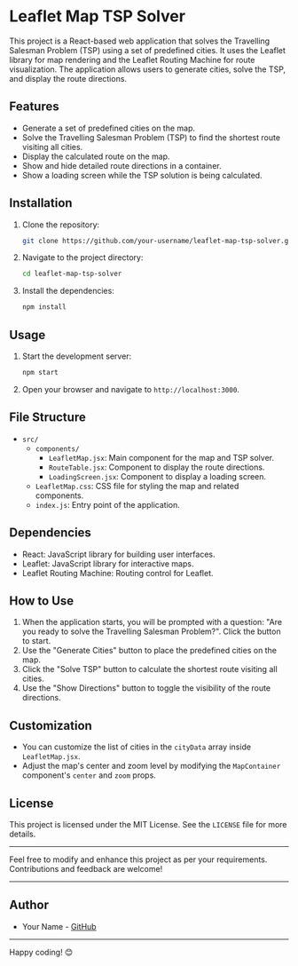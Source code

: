 # Leaflet Map TSP Solver

This project is a React-based web application that solves the Travelling Salesman Problem (TSP) using a set of predefined cities. It uses the Leaflet library for map rendering and the Leaflet Routing Machine for route visualization. The application allows users to generate cities, solve the TSP, and display the route directions.

## Features

- Generate a set of predefined cities on the map.
- Solve the Travelling Salesman Problem (TSP) to find the shortest route visiting all cities.
- Display the calculated route on the map.
- Show and hide detailed route directions in a container.
- Show a loading screen while the TSP solution is being calculated.

## Installation

1. Clone the repository:
   ```sh
   git clone https://github.com/your-username/leaflet-map-tsp-solver.git
   ```
2. Navigate to the project directory:
   ```sh
   cd leaflet-map-tsp-solver
   ```
3. Install the dependencies:
   ```sh
   npm install
   ```

## Usage

1. Start the development server:
   ```sh
   npm start
   ```
2. Open your browser and navigate to `http://localhost:3000`.

## File Structure

- `src/`
  - `components/`
    - `LeafletMap.jsx`: Main component for the map and TSP solver.
    - `RouteTable.jsx`: Component to display the route directions.
    - `LoadingScreen.jsx`: Component to display a loading screen.
  - `LeafletMap.css`: CSS file for styling the map and related components.
  - `index.js`: Entry point of the application.

## Dependencies

- React: JavaScript library for building user interfaces.
- Leaflet: JavaScript library for interactive maps.
- Leaflet Routing Machine: Routing control for Leaflet.

## How to Use

1. When the application starts, you will be prompted with a question: "Are you ready to solve the Travelling Salesman Problem?". Click the button to start.
2. Use the "Generate Cities" button to place the predefined cities on the map.
3. Click the "Solve TSP" button to calculate the shortest route visiting all cities.
4. Use the "Show Directions" button to toggle the visibility of the route directions.

## Customization

- You can customize the list of cities in the `cityData` array inside `LeafletMap.jsx`.
- Adjust the map's center and zoom level by modifying the `MapContainer` component's `center` and `zoom` props.

## License

This project is licensed under the MIT License. See the `LICENSE` file for more details.

---

Feel free to modify and enhance this project as per your requirements. Contributions and feedback are welcome!

---

## Author

- Your Name - [GitHub](https://github.com/eshwanthkartitr)

---

Happy coding! 😊
